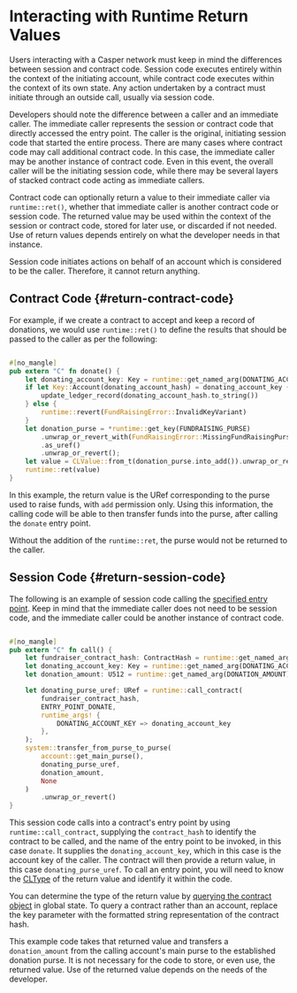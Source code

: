 # Interacting with Runtime Return Values

Users interacting with a Casper network must keep in mind the differences between session and contract code. Session code executes entirely within the context of the initiating account, while contract code executes within the context of its own state. Any action undertaken by a contract must initiate through an outside call, usually via session code.

Developers should note the difference between a caller and an immediate caller. The immediate caller represents the session or contract code that directly accessed the entry point. The caller is the original, initiating session code that started the entire process. There are many cases where contract code may call additional contract code. In this case, the immediate caller may be another instance of contract code. Even in this event, the overall caller will be the initiating session code, while there may be several layers of stacked contract code acting as immediate callers.

Contract code can optionally return a value to their immediate caller via `runtime::ret()`, whether that immediate caller is another contract code or session code. The returned value may be used within the context of the session or contract code, stored for later use, or discarded if not needed. Use of return values depends entirely on what the developer needs in that instance.

Session code initiates actions on behalf of an account which is considered to be the caller. Therefore, it cannot return anything.

## Contract Code {#return-contract-code}

For example, if we create a contract to accept and keep a record of donations, we would use `runtime::ret()` to define the results that should be passed to the caller as per the following:

```rust

#[no_mangle]
pub extern "C" fn donate() {
    let donating_account_key: Key = runtime::get_named_arg(DONATING_ACCOUNT_KEY);
    if let Key::Account(donating_account_hash) = donating_account_key {
        update_ledger_record(donating_account_hash.to_string())
    } else {
        runtime::revert(FundRaisingError::InvalidKeyVariant)
    }
    let donation_purse = *runtime::get_key(FUNDRAISING_PURSE)
        .unwrap_or_revert_with(FundRaisingError::MissingFundRaisingPurseURef)
        .as_uref()
        .unwrap_or_revert();
    let value = CLValue::from_t(donation_purse.into_add()).unwrap_or_revert();
    runtime::ret(value)
}

```

In this example, the return value is the URef corresponding to the purse used to raise funds, with `add` permission only. Using this information, the calling code will be able to then transfer funds into the purse, after calling the `donate` entry point.

Without the addition of the `runtime::ret`, the purse would not be returned to the caller.

## Session Code {#return-session-code}

The following is an example of session code calling the [specified entry point](#return-contract-code). Keep in mind that the immediate caller does not need to be session code, and the immediate caller could be another instance of contract code.

```rust

#[no_mangle]
pub extern "C" fn call() {
    let fundraiser_contract_hash: ContractHash = runtime::get_named_arg(FUNDRAISER_CONTRACT_HASH);
    let donating_account_key: Key = runtime::get_named_arg(DONATING_ACCOUNT_KEY);
    let donation_amount: U512 = runtime::get_named_arg(DONATION_AMOUNT);

    let donating_purse_uref: URef = runtime::call_contract(
        fundraiser_contract_hash,
        ENTRY_POINT_DONATE,
        runtime_args! {
            DONATING_ACCOUNT_KEY => donating_account_key
        },
    );
    system::transfer_from_purse_to_purse(
        account::get_main_purse(),
        donating_purse_uref,
        donation_amount,
        None
    )
        .unwrap_or_revert()
}

```

This session code calls into a contract's entry point by using `runtime::call_contract`, supplying the `contract_hash` to identify the contract to be called, and the name of the entry point to be invoked, in this case `donate`. It supplies the `donating_account_key`, which in this case is the account key of the caller. The contract will then provide a return value, in this case `donating_purse_uref`. To call an entry point, you will need to know the [CLType](/dapp-dev-guide/sdkspec/types_cl.md) of the return value and identify it within the code.

You can determine the type of the return value by [querying the contract object](/workflow/developers/querying/#querying-an-account) in global state. To query a contract rather than an account, replace the key parameter with the formatted string representation of the contract hash.

This example code takes that returned value and transfers a `donation_amount` from the calling account's main purse to the established donation purse. It is not necessary for the code to store, or even use, the returned value. Use of the returned value depends on the needs of the developer.
